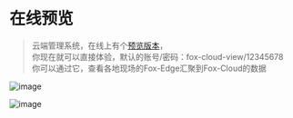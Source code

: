 # 在线预览

>云端管理系统，在线上有个[预览版本](http://120.25.241.120)，<br>
你现在就可以直接体验，默认的账号/密码：fox-cloud-view/12345678<br>
你可以通过它，查看各地现场的Fox-Edge汇聚到Fox-Cloud的数据<br>

![image](http://docs.fox-tech.cn/_images/fox-cloud-04.png)

![image](http://docs.fox-tech.cn/_images/fox-cloud-05.png)